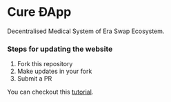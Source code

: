 # Cure ÐApp
Decentralised Medical System of Era Swap Ecosystem.

### Steps for updating the website
1. Fork this repository
2. Make updates in your fork
3. Submit a PR

You can checkout this [tutorial](https://help.github.com/en/github/collaborating-with-issues-and-pull-requests/creating-a-pull-request-from-a-fork).
